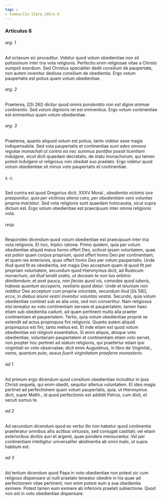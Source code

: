 ```yaml
---
tags : 
- Summa/IIa-IIæ/q.186/a.8
---
```


### Articulus 8

###### arg. 1
Ad octavum sic proceditur. Videtur quod votum obedientiae non sit potissimum inter tria vota religionis. Perfectio enim religiosae vitae a Christo sumpsit exordium. Sed Christus specialiter dedit consilium de paupertate, non autem invenitur dedisse consilium de obedientia. Ergo votum paupertatis est potius quam votum obedientiae.

###### arg. 2
Praeterea, [[Si 26]] dicitur quod *omnis ponderatio non est digna animae continentis*. Sed votum dignioris rei est eminentius. Ergo votum continentiae est eminentius quam votum obedientiae.

###### arg. 3
Praeterea, quanto aliquod votum est potius, tanto videtur esse magis indispensabile. Sed vota paupertatis et continentiae *sunt adeo annexa regulae monachali ut contra ea nec summus pontifex possit licentiam indulgere*, sicut dicit quaedam decretalis, de statu monachorum, qui tamen potest indulgere ut religiosus non obediat suo praelato. Ergo videtur quod votum obedientiae sit minus voto paupertatis et continentiae.

###### s. c.
Sed contra est quod Gregorius dicit, XXXV Moral., *obedientia victimis iure praeponitur, quia per victimas aliena caro, per obedientiam vero voluntas propria mactatur*. Sed vota religionis sunt quaedam holocausta, sicut supra dictum est. Ergo votum obedientiae est praecipuum inter omnia religionis vota.

###### resp.
Respondeo dicendum quod votum obedientiae est praecipuum inter tria vota religionis. Et hoc, triplici ratione. Primo quidem, quia per votum obedientiae aliquid maius homo offert Deo, scilicet ipsam voluntatem, quae est potior quam corpus proprium, quod offert homo Deo per continentiam; et quam res exteriores, quas offert homo Deo per votum paupertatis. Unde illud quod fit ex obedientia, est magis Deo acceptum quam id quod fit per propriam voluntatem, secundum quod Hieronymus dicit, ad Rusticum monachum, *ad illud tendit oratio, ut doceam te non tuo arbitrio dimittendum*; et post pauca, *non facias quod vis, comedas quod iuberis, habeas quantum acceperis, vestiaris quod datur*. Unde et ieiunium non redditur Deo acceptum cum propria voluntate, secundum illud [[Is 58]], *ecce, in diebus ieiunii vestri invenitur voluntas vestra*. Secundo, quia votum obedientiae continet sub se alia vota, sed non convertitur. Nam religiosus etsi teneatur ex voto continentiam servare et paupertatem, tamen haec etiam sub obedientia cadunt, ad quam pertinent multa alia praeter continentiam et paupertatem. Tertio, quia votum obedientiae proprie se extendit ad actus propinquos fini religionis. Quanto autem aliquid propinquius est fini, tanto melius est. Et inde etiam est quod votum obedientiae est religioni essentialius. Si enim aliquis, absque voto obedientiae, voluntariam paupertatem et continentiam etiam voto servet, non propter hoc pertinet ad statum religionis, qui praefertur etiam ipsi virginitati ex voto observatae; dicit enim Augustinus, in libro de Virginitat., *nemo, quantum puto, ausus fuerit virginitatem praeferre monasterio*.

###### ad 1
Ad primum ergo dicendum quod consilium obedientiae includitur in ipsa Christi sequela, qui enim obedit, sequitur alterius voluntatem. Et ideo magis pertinet ad perfectionem quam votum paupertatis, quia, ut Hieronymus dicit, super Matth., id quod perfectionis est addidit Petrus, cum dixit, et secuti sumus te.

###### ad 2
Ad secundum dicendum quod ex verbo illo non habetur quod continentia praeferatur omnibus aliis actibus virtuosis, sed coniugali castitati; vel etiam exterioribus divitiis auri et argenti, quae pondere mensurantur. Vel per continentiam intelligitur universaliter abstinentia ab omni malo, ut supra habitum est.

###### ad 3
Ad tertium dicendum quod Papa in voto obedientiae non potest sic cum religioso dispensare ut nulli praelato teneatur obedire in his quae ad perfectionem vitae pertinent, non enim potest eum a sua obedientia eximere. Potest tamen eum eximere ab inferioris praelati subiectione. Quod non est in voto obedientiae dispensare.

